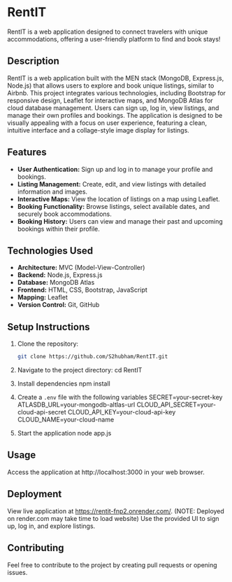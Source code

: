 # RentIT
RentIT is a web application designed to connect travelers with unique accommodations, offering a user-friendly platform to find and book stays!

## Description
RentIT is a web application built with the MEN stack (MongoDB, Express.js, Node.js) that allows users to explore and book unique listings, similar to Airbnb. This project integrates various technologies, including Bootstrap for responsive design, Leaflet for interactive maps, and MongoDB Atlas for cloud database management. Users can sign up, log in, view listings, and manage their own profiles and bookings. The application is designed to be visually appealing with a focus on user experience, featuring a clean, intuitive interface and a collage-style image display for listings.

## Features
- **User Authentication:** Sign up and log in to manage your profile and bookings.
- **Listing Management:** Create, edit, and view listings with detailed information and images.
- **Interactive Maps:** View the location of listings on a map using Leaflet.
- **Booking Functionality:** Browse listings, select available dates, and securely book accommodations.
- **Booking History:** Users can view and manage their past and upcoming bookings within their profile.

## Technologies Used
- **Architecture:** MVC (Model-View-Controller)
- **Backend:** Node.js, Express.js
- **Database:** MongoDB Atlas
- **Frontend:** HTML, CSS, Bootstrap, JavaScript
- **Mapping:** Leaflet
- **Version Control:** Git, GitHub

## Setup Instructions
1. Clone the repository:
   ```bash
   git clone https://github.com/S2hubham/RentIT.git
   
2. Navigate to the project directory:
   cd RentIT
   
4. Install dependencies
   npm install
   
6. Create a `.env` file with the following variables
   SECRET=your-secret-key
   ATLASDB_URL=your-mongodb-altlas-url
   CLOUD_API_SECRET=your-cloud-api-secret
   CLOUD_API_KEY=your-cloud-api-key
   CLOUD_NAME=your-cloud-name
   
8. Start the application
   node app.js

## Usage
Access the application at http://localhost:3000 in your web browser.

## Deployment
View live application at https://rentit-fnp2.onrender.com/.
(NOTE: Deployed on render.com may take time to load website)
Use the provided UI to sign up, log in, and explore listings.

## Contributing
Feel free to contribute to the project by creating pull requests or opening issues.
